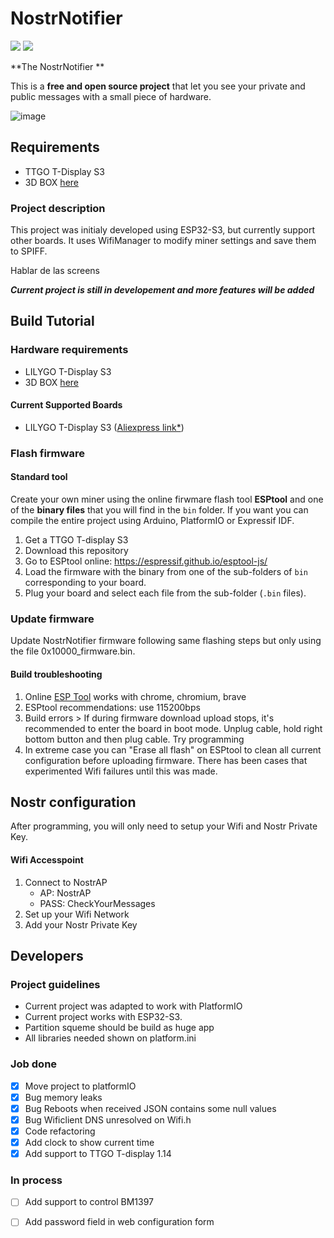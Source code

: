 # NostrNotifier


<img src="https://img.shields.io/github/last-commit/miguepollo/Nostr-notifier.svg?style=for-the-badge" />
<img src="https://img.shields.io/github/commit-activity/m/miguepollo/Nostr-notifier?style=for-the-badge" />

**The NostrNotifier **

This is a **free and open source project** that let you see your private and public messages with a small piece of hardware.



![image](ponerimagen)

## Requirements

- TTGO T-Display S3 
- 3D BOX [here](3d_files/)

### Project description

This project was initialy developed using ESP32-S3, but currently support other boards. It uses WifiManager to modify miner settings and save them to SPIFF.

Hablar de las screens 



**_Current project is still in developement and more features will be added_**

## Build Tutorial

### Hardware requirements

- LILYGO T-Display S3 
- 3D BOX [here](3d_files/)

#### Current Supported Boards

- LILYGO T-Display S3 ([Aliexpress link\*](https://es.aliexpress.com/item/1005004496543314.html?spm=a2g0o.productlist.main.3.8255XScrXScr5V&algo_pvid=cf5b8699-f425-4f5f-bca3-009f6c21061d&utparam-url=scene%3Asearch%7Cquery_from%3A&gatewayAdapt=glo2esp))

### Flash firmware

#### Standard tool

Create your own miner using the online firwmare flash tool **ESPtool** and one of the **binary files** that you will find in the `bin` folder.
If you want you can compile the entire project using Arduino, PlatformIO or Expressif IDF.

1. Get a TTGO T-display S3
1. Download this repository
1. Go to ESPtool online: https://espressif.github.io/esptool-js/
1. Load the firmware with the binary from one of the sub-folders of `bin` corresponding to your board.
1. Plug your board and select each file from the sub-folder (`.bin` files).

### Update firmware

Update NostrNotifier firmware following same flashing steps but only using the file 0x10000_firmware.bin.

#### Build troubleshooting

1. Online [ESP Tool](https://espressif.github.io/esptool-js/) works with chrome, chromium, brave
1. ESPtool recommendations: use 115200bps
1. Build errors > If during firmware download upload stops, it's recommended to enter the board in boot mode. Unplug cable, hold right bottom button and then plug cable. Try programming
1. In extreme case you can "Erase all flash" on ESPtool to clean all current configuration before uploading firmware. There has been cases that experimented Wifi failures until this was made.
## Nostr configuration

After programming, you will only need to setup your Wifi and Nostr Private Key.


#### Wifi Accesspoint


1. Connect to NostrAP
   - AP: NostrAP
   - PASS: CheckYourMessages
1. Set up your Wifi Network
1. Add your Nostr Private Key

## Developers

### Project guidelines

- Current project was adapted to work with PlatformIO
- Current project works with ESP32-S3.
- Partition squeme should be build as huge app
- All libraries needed shown on platform.ini

### Job done

- [x] Move project to platformIO
- [x] Bug memory leaks
- [x] Bug Reboots when received JSON contains some null values
- [x] Bug Wificlient DNS unresolved on Wifi.h
- [x] Code refactoring
- [x] Add clock to show current time
- [x] Add support to TTGO T-display 1.14

### In process
- [ ] Add support to control BM1397
- [ ] Add password field in web configuration form

